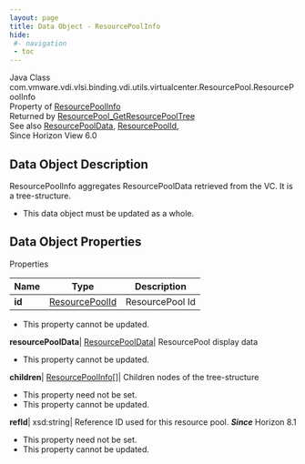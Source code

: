 ```yaml
---
layout: page
title: Data Object - ResourcePoolInfo
hide:
 #- navigation
 - toc
---
```






Java Class
    com.vmware.vdi.vlsi.binding.vdi.utils.virtualcenter.ResourcePool.ResourcePoolInfo  
Property of
     [ResourcePoolInfo](vdi.utils.virtualcenter.ResourcePool.ResourcePoolInfo.md#field_detail)  
Returned by
     [ResourcePool_GetResourcePoolTree](vdi.utils.virtualcenter.ResourcePool.md#getResourcePoolTree)  
See also
     [ResourcePoolData](vdi.utils.virtualcenter.ResourcePool.ResourcePoolData.md), [ResourcePoolId](vdi.entity.ResourcePoolId.md),   
Since 
    Horizon View 6.0

## Data Object Description 

ResourcePoolInfo aggregates ResourcePoolData retrieved from the VC. It is a tree-structure. 

  * This data object must be updated as a whole.



## Data Object Properties

Properties

Name |  Type |  Description   
---|---|---  
**id**| [ResourcePoolId](vdi.entity.ResourcePoolId.md)|  ResourcePool Id   


 * This property cannot be updated.

  
**resourcePoolData**| [ResourcePoolData](vdi.utils.virtualcenter.ResourcePool.ResourcePoolData.md)|  ResourcePool display data   


 * This property cannot be updated.

  
**children**| [ResourcePoolInfo[]](vdi.utils.virtualcenter.ResourcePool.ResourcePoolInfo.md)|  Children nodes of the tree-structure   


 * This property need not be set.
 * This property cannot be updated.

  
**refId**|  xsd:string|  Reference ID used for this resource pool.  **_Since_** Horizon 8.1  


 * This property need not be set.
 * This property cannot be updated.

  
  

  

